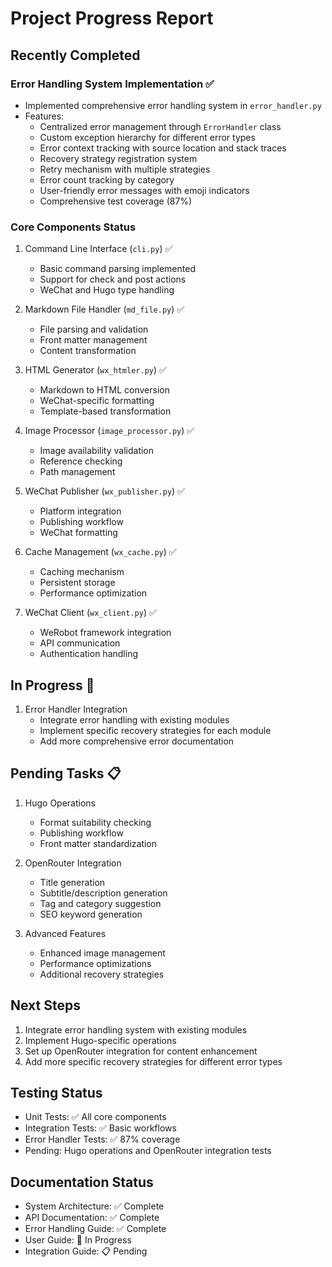 # Project Progress Report

## Recently Completed
### Error Handling System Implementation ✅
- Implemented comprehensive error handling system in `error_handler.py`
- Features:
  - Centralized error management through `ErrorHandler` class
  - Custom exception hierarchy for different error types
  - Error context tracking with source location and stack traces
  - Recovery strategy registration system
  - Retry mechanism with multiple strategies
  - Error count tracking by category
  - User-friendly error messages with emoji indicators
  - Comprehensive test coverage (87%)

### Core Components Status
1. Command Line Interface (`cli.py`) ✅
   - Basic command parsing implemented
   - Support for check and post actions
   - WeChat and Hugo type handling

2. Markdown File Handler (`md_file.py`) ✅
   - File parsing and validation
   - Front matter management
   - Content transformation

3. HTML Generator (`wx_htmler.py`) ✅
   - Markdown to HTML conversion
   - WeChat-specific formatting
   - Template-based transformation

4. Image Processor (`image_processor.py`) ✅
   - Image availability validation
   - Reference checking
   - Path management

5. WeChat Publisher (`wx_publisher.py`) ✅
   - Platform integration
   - Publishing workflow
   - WeChat formatting

6. Cache Management (`wx_cache.py`) ✅
   - Caching mechanism
   - Persistent storage
   - Performance optimization

7. WeChat Client (`wx_client.py`) ✅
   - WeRobot framework integration
   - API communication
   - Authentication handling

## In Progress 🚧
1. Error Handler Integration
   - Integrate error handling with existing modules
   - Implement specific recovery strategies for each module
   - Add more comprehensive error documentation

## Pending Tasks 📋
1. Hugo Operations
   - Format suitability checking
   - Publishing workflow
   - Front matter standardization

2. OpenRouter Integration
   - Title generation
   - Subtitle/description generation
   - Tag and category suggestion
   - SEO keyword generation

3. Advanced Features
   - Enhanced image management
   - Performance optimizations
   - Additional recovery strategies

## Next Steps
1. Integrate error handling system with existing modules
2. Implement Hugo-specific operations
3. Set up OpenRouter integration for content enhancement
4. Add more specific recovery strategies for different error types

## Testing Status
- Unit Tests: ✅ All core components
- Integration Tests: ✅ Basic workflows
- Error Handler Tests: ✅ 87% coverage
- Pending: Hugo operations and OpenRouter integration tests

## Documentation Status
- System Architecture: ✅ Complete
- API Documentation: ✅ Complete
- Error Handling Guide: ✅ Complete
- User Guide: 🚧 In Progress
- Integration Guide: 📋 Pending